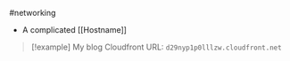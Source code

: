 #networking 
- A complicated [[Hostname]]

> [!example]
> My blog Cloudfront URL: ``d29nyp1p0lllzw.cloudfront.net``